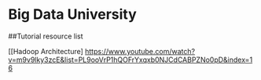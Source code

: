 # Big Data University

##Tutorial resource list

[[Hadoop Architecture] https://www.youtube.com/watch?v=m9v9lky3zcE&list=PL9ooVrP1hQOFrYxqxb0NJCdCABPZNo0pD&index=16
